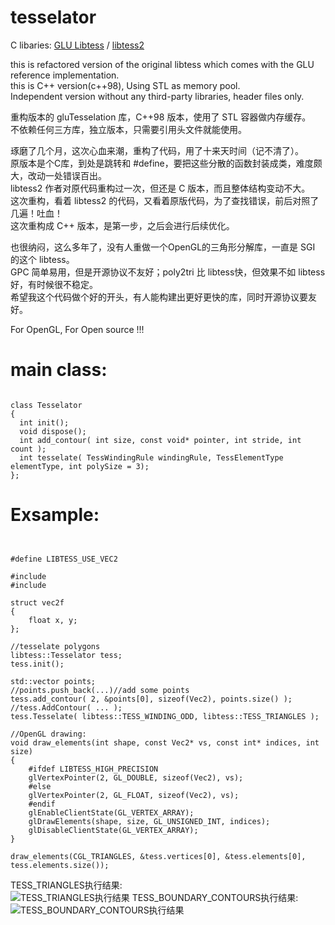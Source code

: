 # tesselator

C libaries: [GLU Libtess](https://gitlab.freedesktop.org/mesa/glu/tree/master/src/libtess) / [libtess2](https://github.com/memononen/libtess2)


this is refactored version of the original libtess which comes with the GLU reference implementation.  
this is C++ version(c++98), Using STL as memory pool.  
Independent version without any third-party libraries, header files only.

重构版本的 gluTesselation 库，C++98 版本，使用了 STL 容器做内存缓存。  
不依赖任何三方库，独立版本，只需要引用头文件就能使用。  

琢磨了几个月，这次心血来潮，重构了代码，用了十来天时间（记不清了）。  
原版本是个C库，到处是跳转和 #define，要把这些分散的函数封装成类，难度颇大，改动一处错误百出。  
libtess2 作者对原代码重构过一次，但还是 C 版本，而且整体结构变动不大。  
这次重构，看着 libtess2 的代码，又看着原版代码，为了查找错误，前后对照了几遍！吐血！  
这次重构成 C++ 版本，是第一步，之后会进行后续优化。  

也很纳闷，这么多年了，没有人重做一个OpenGL的三角形分解库，一直是 SGI 的这个 libtess。  
GPC 简单易用，但是开源协议不友好；poly2tri 比 libtess快，但效果不如 libtess 好，有时候很不稳定。  
希望我这个代码做个好的开头，有人能构建出更好更快的库，同时开源协议要友好。  

For OpenGL, For Open source !!!  

# main class:
<pre><code>
class Tesselator  
{  
  int init();  
  void dispose();  
  int add_contour( int size, const void* pointer, int stride, int count );  
  int tesselate( TessWindingRule windingRule, TessElementType elementType, int polySize = 3);  
};
</code></pre>
# Exsample:
<pre><code>

#define LIBTESS_USE_VEC2

#include <gl/glew.h>
#include <libtess/tess.hpp>

struct vec2f  
{  
    float x, y;  
};  
  
//tesselate polygons
libtess::Tesselator tess;  
tess.init();  

std::vector<Vec2> points;  
//points.push_back(...)//add some points  
tess.add_contour( 2, &points[0], sizeof(Vec2), points.size() );  
//tess.AddContour( ... );  
tess.Tesselate( libtess::TESS_WINDING_ODD, libtess::TESS_TRIANGLES );  
  
//OpenGL drawing:
void draw_elements(int shape, const Vec2* vs, const int* indices, int size)
{
    #ifdef LIBTESS_HIGH_PRECISION
    glVertexPointer(2, GL_DOUBLE, sizeof(Vec2), vs);
    #else
    glVertexPointer(2, GL_FLOAT, sizeof(Vec2), vs);
    #endif
    glEnableClientState(GL_VERTEX_ARRAY);
    glDrawElements(shape, size, GL_UNSIGNED_INT, indices);
    glDisableClientState(GL_VERTEX_ARRAY);
}

draw_elements(CGL_TRIANGLES, &tess.vertices[0], &tess.elements[0], tess.elements.size());
</code></pre>

TESS_TRIANGLES执行结果:  
![TESS_TRIANGLES执行结果](https://github.com/sdragonx/libtess/blob/master/TRIANGLES.png)
TESS_BOUNDARY_CONTOURS执行结果:  
![TESS_BOUNDARY_CONTOURS执行结果](https://github.com/sdragonx/libtess/blob/master/BOUNDARY_CONTOURS.png)

